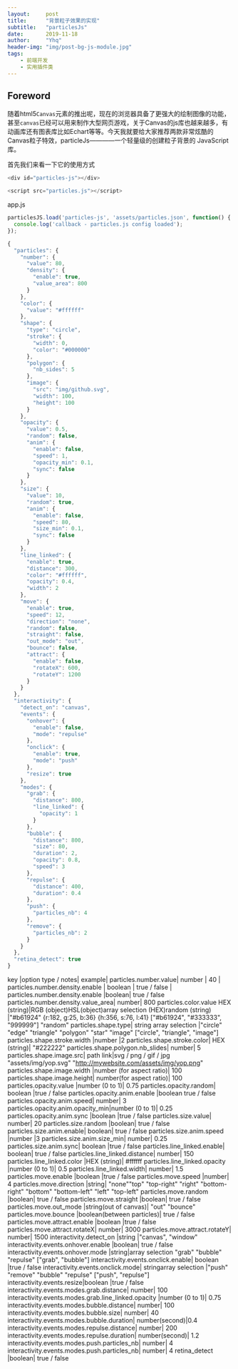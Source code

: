 ```yaml
---
layout:     post
title:      "背景粒子效果的实现"
subtitle:   "particlesJs"
date:       2019-11-18
author:     "Yhq"
header-img: "img/post-bg-js-module.jpg"
tags:
    - 前端开发
    - 实用插件类
---
```


## Foreword

随着html5```Canvas```元素的推出呢，现在的浏览器具备了更强大的绘制图像的功能，甚至```canvas```已经可以用来制作大型网页游戏，关于Canvas的js库也越来越多，有动画库还有图表库比如Echart等等。今天我就要给大家推荐两款非常炫酷的Canvas粒子特效，particleJs————一个轻量级的创建粒子背景的 JavaScript 库。

首先我们来看一下它的使用方式

```js
<div id="particles-js"></div>

<script src="particles.js"></script>
```
app.js
```js
particlesJS.load('particles-js', 'assets/particles.json', function() {
  console.log('callback - particles.js config loaded');
});
```
```js
{
  "particles": {
    "number": {
      "value": 80,
      "density": {
        "enable": true,
        "value_area": 800
      }
    },
    "color": {
      "value": "#ffffff"
    },
    "shape": {
      "type": "circle",
      "stroke": {
        "width": 0,
        "color": "#000000"
      },
      "polygon": {
        "nb_sides": 5
      },
      "image": {
        "src": "img/github.svg",
        "width": 100,
        "height": 100
      }
    },
    "opacity": {
      "value": 0.5,
      "random": false,
      "anim": {
        "enable": false,
        "speed": 1,
        "opacity_min": 0.1,
        "sync": false
      }
    },
    "size": {
      "value": 10,
      "random": true,
      "anim": {
        "enable": false,
        "speed": 80,
        "size_min": 0.1,
        "sync": false
      }
    },
    "line_linked": {
      "enable": true,
      "distance": 300,
      "color": "#ffffff",
      "opacity": 0.4,
      "width": 2
    },
    "move": {
      "enable": true,
      "speed": 12,
      "direction": "none",
      "random": false,
      "straight": false,
      "out_mode": "out",
      "bounce": false,
      "attract": {
        "enable": false,
        "rotateX": 600,
        "rotateY": 1200
      }
    }
  },
  "interactivity": {
    "detect_on": "canvas",
    "events": {
      "onhover": {
        "enable": false,
        "mode": "repulse"
      },
      "onclick": {
        "enable": true,
        "mode": "push"
      },
      "resize": true
    },
    "modes": {
      "grab": {
        "distance": 800,
        "line_linked": {
          "opacity": 1
        }
      },
      "bubble": {
        "distance": 800,
        "size": 80,
        "duration": 2,
        "opacity": 0.8,
        "speed": 3
      },
      "repulse": {
        "distance": 400,
        "duration": 0.4
      },
      "push": {
        "particles_nb": 4
      },
      "remove": {
        "particles_nb": 2
      }
    }
  },
  "retina_detect": true
}

```
key	|option type / notes|	example|
particles.number.value| number | 40 |
particles.number.density.enable | boolean | true / false |
particles.number.density.enable	|boolean|	true / false
particles.number.density.value_area|	number|	800
particles.color.value	HEX (string)|RGB (object)HSL(object)array selection (HEX)random (string)	|"#b61924" {r:182, g:25, b:36} {h:356, s:76, l:41} ["#b61924", "#333333", "999999"] "random"
particles.shape.type|	string array selection	|"circle" "edge" "triangle" "polygon" "star" "image" ["circle", "triangle", "image"] 
particles.shape.stroke.width	|number	|2
particles.shape.stroke.color|	HEX (string)|	"#222222"
particles.shape.polygon.nb_slides|	number|	5
particles.shape.image.src|	path link|svg / png / gif / jpg	"assets/img/yop.svg" "http://mywebsite.com/assets/img/yop.png"
particles.shape.image.width	|number (for aspect ratio)|	100
particles.shape.image.height|	number(for aspect ratio)|	100
particles.opacity.value	|number (0 to 1)|	0.75
particles.opacity.random|	boolean	|true / false
particles.opacity.anim.enable	|boolean	true / false
particles.opacity.anim.speed|	number|	3
particles.opacity.anim.opacity_min|number (0 to 1)|	0.25
particles.opacity.anim.sync	|boolean	|true / false
particles.size.value|	number|	20
particles.size.random	|boolean|	true / false
particles.size.anim.enable|	boolean|	true / false
particles.size.anim.speed	|number	|3
particles.size.anim.size_min|	number|	0.25
particles.size.anim.sync|	boolean	|true / false
particles.line_linked.enable|	boolean|	true / false
particles.line_linked.distance|	number|	150
particles.line_linked.color	|HEX (string)|	#ffffff
particles.line_linked.opacity	|number (0 to 1)|	0.5
particles.line_linked.width|	number|	1.5
particles.move.enable	|boolean	|true / false
particles.move.speed	|number|	4
particles.move.direction	|string|	"none""top" "top-right" "right" "bottom-right" "bottom" "bottom-left" "left" "top-left"
particles.move.random	|boolean|	true / false
particles.move.straight	|boolean|	true / false
particles.move.out_mode	|string(out of canvas)|	"out" "bounce"
particles.move.bounce	|boolean(between particles)|	true / false
particles.move.attract.enable	|boolean	|true / false
particles.move.attract.rotateX|	number|	3000
particles.move.attract.rotateY|	number|	1500
interactivity.detect_on	|string	|"canvas", "window"
interactivity.events.onhover.enable	|boolean|	true / false
interactivity.events.onhover.mode	|string|array selection	"grab" "bubble" "repulse" ["grab", "bubble"]
interactivity.events.onclick.enable|	boolean	|true / false
interactivity.events.onclick.mode|	stringarray selection	|"push" "remove" "bubble" "repulse" ["push", "repulse"]
interactivity.events.resize|boolean	|true / false
interactivity.events.modes.grab.distance|	number|	100
interactivity.events.modes.grab.line_linked.opacity	|number (0 to 1)|	0.75
interactivity.events.modes.bubble.distance|	number|	100
interactivity.events.modes.bubble.size|	number|	40
interactivity.events.modes.bubble.duration|	number(second)|0.4
interactivity.events.modes.repulse.distance|	number|	200
interactivity.events.modes.repulse.duration|	number(second)|	1.2
interactivity.events.modes.push.particles_nb|	number|	4
interactivity.events.modes.push.particles_nb|	number|	4
retina_detect	|boolean|	true / false